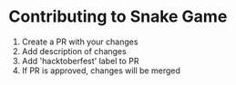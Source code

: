 # Contributing to Snake Game

1. Create a PR with your changes
2. Add description of changes
3. Add 'hacktoberfest' label to PR
4. If PR is approved, changes will be merged
